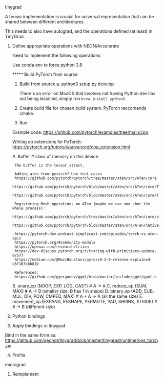 tinygrad


A tensor implementation is crucial for universal representation that can be shared between different architectures.

This needs to also have autograd, and the operations defined (at least) in TinyGrad.











1. Define appropriate operations with NEON/Accelerate 

    Need to implement the following operations:

    Use conda env to force python 3.8
    
    ***** Build PyTorch from source
    1. Build from source
        a. python3 setup.py develop
        
        There's an error on MacOS that involves not having Python dev libs not being
        installed, simply run `brew install python3`

    2. Create build file for chosen build system. PyTorch reccomends cmake.
    3. Run

    Example code:
    https://github.com/pytorch/examples/tree/main/cpp


    Writing op extensions for PyTorch:
    https://pytorch.org/tutorials/advanced/cpp_extension.html


    A. Buffer                                                       # class of memory on this device

        The buffer is the tensor struct.

        Adding aten from pytorch? Use test cases
        https://github.com/pytorch/pytorch/tree/master/aten/src/ATen/core
        https://github.com/pytorch/pytorch/blob/master/aten/src/ATen/core/Tensor.cpp
        https://github.com/pytorch/pytorch/blob/master/aten/src/ATen/core/Tensor.h

        Registering Mesh operations on ATen (maybe we can one shot the whole process):
        https://github.com/pytorch/pytorch/tree/master/aten/src/ATen/core/op_registration
        https://github.com/pytorch/pytorch/blob/master/aten/src/ATen/native/README.md

        https://pytorch-dev-podcast.simplecast.com/episodes/torch-vs-aten-apis
        https://pytorch.org/#community-module
        https://openai.com/research/triton
        https://dev-discuss.pytorch.org/t/tracing-with-primitives-update-0/577
        https://medium.com/@MaziBoustani/pytorch-2-0-release-explained-b5f167b86819

        References:
        https://github.com/ggerganov/ggml/blob/master/include/ggml/ggml.h

    B. unary_op  (NOOP, EXP, LOG, CAST)                             # A -> A
    C. reduce_op (SUM, MAX)                                         # A -> B (smaller size, B has 1 in shape)
    D. binary_op (ADD, SUB, MUL, DIV, POW, CMPEQ, MAX)              # A + A -> A (all the same size)
    E. movement_op (EXPAND, RESHAPE, PERMUTE, PAD, SHRINK, STRIDE)  # A -> B (different size)

2. Python bindings
3. Apply bindings to tinygrad

Bind in the same form as:
https://github.com/geohot/tinygrad/blob/master/tinygrad/runtime/ops_torch.py

4. Profile




micrograd

1. Reimplement
